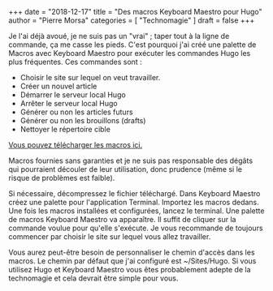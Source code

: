 +++
date        = "2018-12-17"
title       = "Des macros Keyboard Maestro pour Hugo"
author      = "Pierre Morsa"
categories  = [ "Technomagie" ]
draft       = false
+++

Je l'ai déjà avoué, je ne suis pas un "vrai" ; taper tout à la ligne de commande, ça me casse les pieds. C'est pourquoi j'ai créé une palette de Macros avec Keyboard Maestro pour exécuter les commandes Hugo les plus fréquentes. Ces commandes sont :

* Choisir le site sur lequel on veut travailler.
* Créer un nouvel article
* Démarrer le serveur local Hugo
* Arrêter le serveur local Hugo
* Générer ou non les articles futurs
* Générer ou non les brouillons (drafts)
* Nettoyer le répertoire cible

[Vous pouvez télécharger les macros ici.](/files/hugo_macros.kmmacros.zip)

Macros fournies sans garanties et je ne suis pas responsable des dégâts qui pourraient découler de leur utilisation, donc prudence (même si le risque de problèmes est faible).

Si nécessaire, décompressez le fichier téléchargé. Dans Keyboard Maestro créez une palette pour l'application Terminal. Importez les macros dedans. Une fois les macros installées et configurées, lancez le terminal. Une palette de macros Keyboard Maestro va apparaître. Il suffit de cliquer sur la commande voulue pour qu'elle s'exécute. Je vous recommande de toujours commencer par choisir le site sur lequel vous allez travailler.

Vous aurez peut-être besoin de personnaliser le chemin d'accès dans les macros. Le chemin par défaut que j'ai configuré est ~/Sites/Hugo. Si vous utilisez Hugo et Keyboard Maestro vous êtes probablement adepte de la technomagie et cela devrait être simple pour vous.
